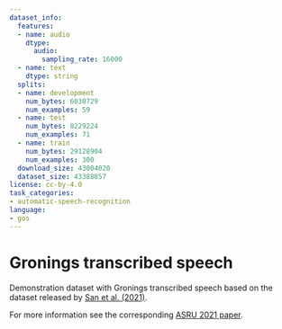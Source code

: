 ```yaml
---
dataset_info:
  features:
  - name: audio
    dtype:
      audio:
        sampling_rate: 16000
  - name: text
    dtype: string
  splits:
  - name: development
    num_bytes: 6030729
    num_examples: 59
  - name: test
    num_bytes: 8229224
    num_examples: 71
  - name: train
    num_bytes: 29128904
    num_examples: 300
  download_size: 43004020
  dataset_size: 43388857
license: cc-by-4.0
task_categories:
- automatic-speech-recognition
language:
- gos
---
```

# Gronings transcribed speech

Demonstration dataset with Gronings transcribed speech based on the dataset released by [San et al. (2021)](https://github.com/fauxneticien/qbe-std_feats_eval).

For more information see the corresponding [ASRU 2021 paper](https://ieeexplore.ieee.org/abstract/document/9688301).